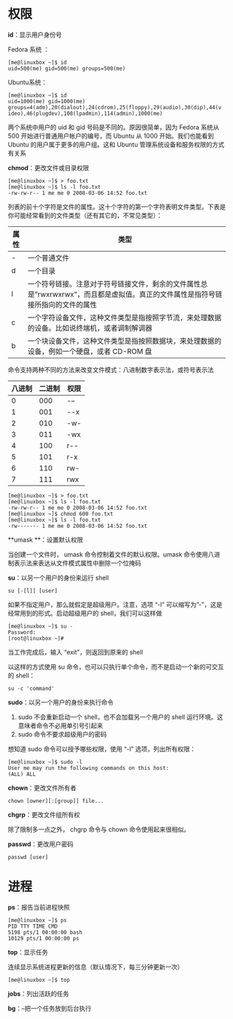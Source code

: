 # 权限

**id**：显示用户身份号

Fedora 系统 ：

```
[me@linuxbox ~]$ id
uid=500(me) gid=500(me) groups=500(me)
```

Ubuntu系统：

```
[me@linuxbox ~]$ id
uid=1000(me) gid=1000(me)
groups=4(adm),20(dialout),24(cdrom),25(floppy),29(audio),30(dip),44(v
ideo),46(plugdev),108(lpadmin),114(admin),1000(me)
```

两个系统中用户的 uid 和 gid 号码是不同的。原因很简单，因为
Fedora 系统从 500 开始进行普通用户帐户的编号，而 Ubuntu 从 1000 开始。我们也能看到
Ubuntu 的用户属于更多的用户组。这和 Ubuntu 管理系统设备和服务权限的方式有关系 

**chmod**：更改文件或目录权限

```
[me@linuxbox ~]$ > foo.txt
[me@linuxbox ~]$ ls -l foo.txt
-rw-rw-r-- 1 me me 0 2008-03-06 14:52 foo.txt
```

列表的前十个字符是文件的属性。这十个字符的第一个字符表明文件类型。下表是你可能经常看到的文件类型（还有其它的，不常见类型）： 

| 属性 | 类型                                                         |
| ---- | ------------------------------------------------------------ |
| -    | 一个普通文件                                                 |
| d    | 一个目录                                                     |
| l    | 一个符号链接。注意对于符号链接文件，剩余的文件属性总是”rwxrwxrwx”，而且都是虚拟值。真正的文件属性是指符号链接所指向的文件的属性 |
| c    | 一个字符设备文件，这种文件类型是指按照字节流，来处理数据的设备。比如说终端机，或者调制解调器 |
| b    | 一个块设备文件，这种文件类型是指按照数据块，来处理数据的设备，例如一个硬盘，或者 CD-ROM 盘 |

命令支持两种不同的方法来改变文件模式：八进制数字表示法，或符号表示法

| 八进制 | 二进制 | 权限 |
| ------ | ------ | ---- |
| 0      | 000    | -–   |
| 1      | 001    | --x  |
| 2      | 010    | -w-  |
| 3      | 011    | -wx  |
| 4      | 100    | r--  |
| 5      | 101    | r-x  |
| 6      | 110    | rw-  |
| 7      | 111    | rwx  |

 

```
[me@linuxbox ~]$ > foo.txt
[me@linuxbox ~]$ ls -l foo.txt
-rw-rw-r-- 1 me me 0 2008-03-06 14:52 foo.txt
[me@linuxbox ~]$ chmod 600 foo.txt
[me@linuxbox ~]$ ls -l foo.txt
-rw------- 1 me me 0 2008-03-06 14:52 foo.txt
```

**umask **：设置默认权限

当创建一个文件时， umask 命令控制着文件的默认权限。umask 命令使用八进制表示法来表达从文件模式属性中删除一个位掩码 

**su**：以另一个用户的身份来运行 shell 

```
su [-[l]] [user]
```

如果不指定用户，那么就假定是超级用户。注意，选项 “-l” 可以缩写为”-”，这是经常用到的形式。启动超级用户的 shell，我们可以这样做 

```
[me@linuxbox ~]$ su -
Password:
[root@linuxbox ~]#
```

当工作完成后，输入 “exit”，则返回到原来的 shell 

以这样的方式使用 su 命令，也可以只执行单个命令，而不是启动一个新的可交互的 shell： 

```
su -c 'command'
```

**sudo**：以另一个用户的身份来执行命令 

1. sudo 不会重新启动一个 shell，也不会加载另一个用户的 shell 运行环境。这意味者命令不必用单引号引起来 
2. sudo 命令不要求超级用户的密码 

想知道 sudo 命令可以授予哪些权限，使用 “-l” 选项，列出所有权限： 

```
[me@linuxbox ~]$ sudo -l
User me may run the following commands on this host:
(ALL) ALL
```

**chown**：更改文件所有者 

```
chown [owner][:[group]] file...
```

**chgrp**：更改文件组所有权 

除了限制多一点之外， chgrp 命令与 chown 命令使用起来很相似。 

**passwd**：更改用户密码 

```
passwd [user]
```

# 进程

**ps**：报告当前进程快照 

```
[me@linuxbox ~]$ ps
PID TTY TIME CMD
5198 pts/1 00:00:00 bash
10129 pts/1 00:00:00 ps
```

**top**：显示任务 

连续显示系统进程更新的信息（默认情况下，每三分钟更新一次） 

```
[me@linuxbox ~]$ top
```

**jobs**：列出活跃的任务 

**bg**：–把一个任务放到后台执行 

